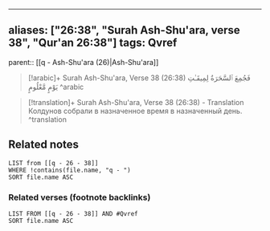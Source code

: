 
---
aliases: ["26:38", "Surah Ash-Shu'ara, verse 38", "Qur'an 26:38"]
tags: Qvref
---

parent:: [[q - Ash-Shu'ara (26)|Ash-Shu'ara]]

> [!arabic]+ Surah Ash-Shu'ara, Verse 38 (26:38)
> <span class="quran-arabic">فَجُمِعَ ٱلسَّحَرَةُ لِمِيقَـٰتِ يَوْمٍ مَّعْلُومٍ</span>
^arabic

> [!translation]+ Surah Ash-Shu'ara, Verse 38 (26:38) - Translation
> Колдунов собрали в назначенное время в назначенный день.
^translation



## Related notes
```dataview
LIST from [[q - 26 - 38]]
WHERE !contains(file.name, "q - ")
SORT file.name ASC
```

### Related verses (footnote backlinks)
```dataview
LIST FROM [[q - 26 - 38]] AND #Qvref
SORT file.name ASC
```

